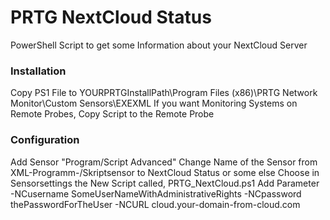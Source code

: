 # PRTG NextCloud Status
PowerShell Script to get some Information about your NextCloud Server


### Installation

Copy PS1 File to YOURPRTGInstallPath\Program Files (x86)\PRTG Network Monitor\Custom Sensors\EXEXML
If you want Monitoring Systems on Remote Probes, Copy Script to the Remote Probe

### Configuration
Add Sensor "Program/Script Advanced"
Change Name of the Sensor from XML-Programm-/Skriptsensor to  NextCloud Status or some else
Choose in Sensorsettings the New Script called, PRTG_NextCloud.ps1
Add Parameter
  -NCusername SomeUserNameWithAdministrativeRights -NCpassword thePasswordForTheUser -NCURL cloud.your-domain-from-cloud.com

